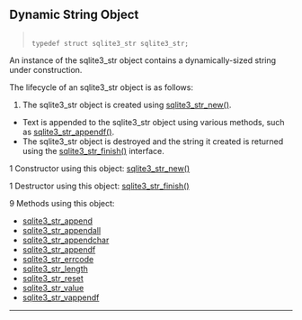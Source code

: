 ## Dynamic String Object




> ```
> 
> typedef struct sqlite3_str sqlite3_str;
> 
> ```



An instance of the sqlite3\_str object contains a dynamically\-sized
string under construction.


The lifecycle of an sqlite3\_str object is as follows:
1. The sqlite3\_str object is created using [sqlite3\_str\_new()](#sqlite3_str_new).
- Text is appended to the sqlite3\_str object using various
methods, such as [sqlite3\_str\_appendf()](#sqlite3_str_append).
- The sqlite3\_str object is destroyed and the string it created
is returned using the [sqlite3\_str\_finish()](#sqlite3_str_finish) interface.




1 Constructor using this object: [sqlite3\_str\_new()](#sqlite3_str_new)


1 Destructor using this object: [sqlite3\_str\_finish()](#sqlite3_str_finish)


9 Methods using this object:

* [sqlite3\_str\_append](#sqlite3_str_append)
* [sqlite3\_str\_appendall](#sqlite3_str_append)
* [sqlite3\_str\_appendchar](#sqlite3_str_append)
* [sqlite3\_str\_appendf](#sqlite3_str_append)
* [sqlite3\_str\_errcode](#sqlite3_str_errcode)
* [sqlite3\_str\_length](#sqlite3_str_errcode)
* [sqlite3\_str\_reset](#sqlite3_str_append)
* [sqlite3\_str\_value](#sqlite3_str_errcode)
* [sqlite3\_str\_vappendf](#sqlite3_str_append)








---


